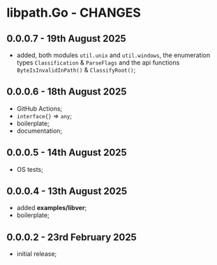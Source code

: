 # **libpath.Go** - CHANGES <!-- omit in toc -->


## 0.0.0.7 - 19th August 2025

* added, both modules `util.unix` and `util.windows`, the enumeration types `Classification` & `ParseFlags` and the api functions `ByteIsInvalidInPath()` & `ClassifyRoot()`;


## 0.0.0.6 - 18th August 2025

* GitHub Actions;
* `interface{}` => `any`;
* boilerplate;
* documentation;


## 0.0.0.5 - 14th August 2025

* OS tests;


## 0.0.0.4 - 13th August 2025

* added **examples/libver**;
* boilerplate;


## 0.0.0.2 - 23rd February 2025

* initial release;


<!-- ########################### end of file ########################### -->

